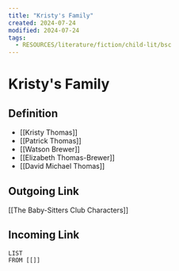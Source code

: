 ```yaml
---
title: "Kristy's Family"
created: 2024-07-24
modified: 2024-07-24
tags:
  - RESOURCES/literature/fiction/child-lit/bsc
---
```

# Kristy's Family
## Definition
- [[Kristy Thomas]]
- [[Patrick Thomas]]
- [[Watson Brewer]]
- [[Elizabeth Thomas-Brewer]]
- [[David Michael Thomas]]

## Outgoing Link
[[The Baby-Sitters Club Characters]]
## Incoming Link
```dataview
LIST
FROM [[]]
```
